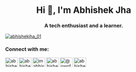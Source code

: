 
<h1 align="center">Hi 👋, I'm Abhishek Jha</h1>
<h3 align="center">A tech enthusiast and a learner.</h3>



<p align="left"> <a href="https://twitter.com/abhishekjha_01" target="blank"><img src="https://img.shields.io/twitter/follow/abhishekjha_01?logo=twitter&style=for-the-badge" alt="abhishekjha_01" /></a> </p>

<h3 align="left">Connect with me:</h3>
<p align="left">
<a href="https://twitter.com/abhishekjha_01" target="blank"><img align="center" src="https://raw.githubusercontent.com/rahuldkjain/github-profile-readme-generator/master/src/images/icons/Social/twitter.svg" alt="abhishekjha_01" height="30" width="40" /></a>
<a href="https://linkedin.com/in/abhishekjha01" target="blank"><img align="center" src="https://raw.githubusercontent.com/rahuldkjain/github-profile-readme-generator/master/src/images/icons/Social/linked-in-alt.svg" alt="abhishekjha01" height="30" width="40" /></a>
<a href="https://fb.com/imabhishekjha.01" target="blank"><img align="center" src="https://raw.githubusercontent.com/rahuldkjain/github-profile-readme-generator/master/src/images/icons/Social/facebook.svg" alt="imabhishekjha.01" height="30" width="40" /></a>
<a href="https://instagram.com/abhishekjha.01" target="blank"><img align="center" src="https://raw.githubusercontent.com/rahuldkjain/github-profile-readme-generator/master/src/images/icons/Social/instagram.svg" alt="abhishekjha.01" height="30" width="40" /></a>
<a href="https://medium.com/@owofjhaofficial2001" target="blank"><img align="center" src="https://raw.githubusercontent.com/rahuldkjain/github-profile-readme-generator/master/src/images/icons/Social/medium.svg" alt="@owofjhaofficial2001" height="30" width="40" /></a>
<a href="https://www.hackerrank.com/abhishekjhagzb21" target="blank"><img align="center" src="https://raw.githubusercontent.com/rahuldkjain/github-profile-readme-generator/master/src/images/icons/Social/hackerrank.svg" alt="abhishekjhagzb21" height="30" width="40" /></a>
</p>
